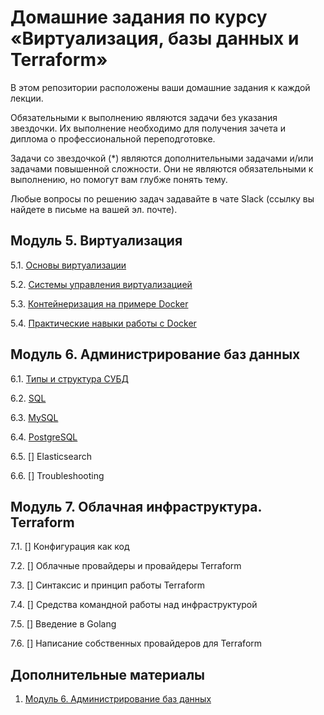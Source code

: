 # Домашние задания по курсу «Виртуализация, базы данных и Terraform»

В этом репозитории расположены ваши домашние задания к каждой лекции. 

Обязательными к выполнению являются задачи без указания звездочки. Их выполнение необходимо для получения зачета и диплома о профессиональной переподготовке.

Задачи со звездочкой (*) являются дополнительными задачами и/или задачами повышенной сложности. Они не являются обязательными к выполнению, но помогут вам глубже понять тему.

Любые вопросы по решению задач задавайте в чате Slack (ссылку вы найдете в письме на вашей эл. почте).

## Модуль 5. Виртуализация

5.1. [Основы виртуализации](https://github.com/netology-code/virt-homeworks/tree/master/05-virt-01-basics)

5.2. [Системы управления виртуализацией](https://github.com/netology-code/virt-homeworks/tree/master/05-virt-02-control-systems)

5.3. [Контейнеризация на примере Docker](https://github.com/netology-code/virt-homeworks/tree/master/05-virt-03-docker-usage)

5.4. [Практические навыки работы с Docker](https://github.com/netology-code/virt-homeworks/tree/master/05-virt-04-docker-practical-skills)

## Модуль 6. Администрирование баз данных

6.1. [Типы и структура СУБД](https://github.com/netology-code/virt-homeworks/tree/master/06-db-01-basics)

6.2. [SQL](https://github.com/netology-code/virt-homeworks/tree/master/06-db-02-sql)

6.3. [MySQL](https://github.com/netology-code/virt-homeworks/tree/master/06-db-03-mysql)

6.4. [PostgreSQL](https://github.com/netology-code/virt-homeworks/tree/master/06-db-04-postgresql)

6.5. [] Elasticsearch

6.6. [] Troubleshooting


## Модуль 7. Облачная инфраструктура. Terraform

7.1. [] Конфигурация как код

7.2. [] Облачные провайдеры и провайдеры Terraform

7.3. [] Синтаксис и принцип работы Terraform

7.4. [] Средства командной работы над инфраструктурой

7.5. [] Введение в Golang

7.6. [] Написание собственных провайдеров для Terraform

## Дополнительные материалы

1. [Модуль 6. Администрирование баз данных](https://github.com/netology-code/virt-homeworks/tree/master/additional)
